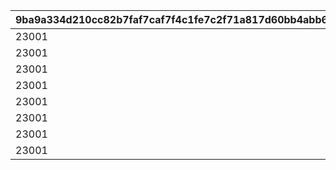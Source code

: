 |9ba9a334d210cc82b7faf7caf7f4c1fe7c2f71a817d60bb4abb6d1cdbeca99c3|70e81fa1e3672bc25abcc304e834df5c46cfa7ba4d6a91cd158d0d661d521472|7e87ac74ed5eace7fd7e5e8023390ba689c0df1bb4cd2cf6b47e7b99803476fb|51998f473ce993517811e5d01abdabae1d8551af6325f4187ca0971949e7c8d8|bd028c5f9785155821309b3bdfee3a045aa55fcb303d29f73e06400a6e609016|914e85dfad8f8e76dd08e182d6f9f0b5a65d4e7e1c414de3e40dc092342bad34|dfe921ea90c7be4c3d1588fe43e0cb25613742fec0243e2e3724ebd3e5b60d19|42c8848bd294bdbb46a6419b6cb3f6558b789e111f51b6ea18f694aefa6d46e0|fcde2d6a565aae6c943bf358acd49272034ecd4834dac0323c188b2a8034acaf|754ef5269627bcf98888138a6309dce7bfd6c6327ba477328dbfba51c98210ce|61377643c52cb1f87fef865ef9e3edc7ed58c91688b52758b0ed3c2b94a811aa|27ac03d5da9888ebd0faa6082c47a6a9181e4772f2cbeea9bcd2f74dedb56276|f3af5a41ee9c99be6800d8c67a7c75c1da37fae61cd5f92fe11f70a605311a4c|dfd97564ee06476274f7a31d61e7920a1f7bbdd4d099ee660060bd520ea11ca6|f66d98c0028a57660bdfe53fdde000ad81186b0f24c672a794753503c3bfddad|2f2428592fcb72d982f0eb0c4624938d039344dbe9f68018990bee4c8fa4700a|
| --- | --- | --- | --- | --- | --- | --- | --- | --- | --- | --- | --- | --- | --- | --- | --- |
|23001|91002|20|625000|0|2|0|20|20004|12|8|0|500|94002|3001|2|
|23001|91002|20|625000|0|2|0|20|20004|12|8|0|500|94002|3002|2|
|23001|91002|20|625000|0|2|0|20|20004|12|8|0|500|94002|3003|2|
|23001|91002|20|625000|0|2|0|20|20004|12|8|0|500|94002|3004|2|
|23001|91002|20|1250000|2|2|1|20|20004|12|8|21901|1000|94002|3005|2|
|23001|91002|20|625000|0|2|0|20|20004|12|8|0|500|94002|3006|2|
|23001|91002|20|625000|0|2|0|20|20004|12|8|0|500|94002|3007|2|
|23001|91002|50|5000000|2|2|1|10|20005|12|8|21951|1500|94002|3008|2|
